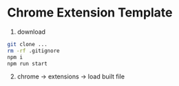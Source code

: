 # Chrome Extension Template

1. download

```sh
git clone ...
rm -rf .gitignore
npm i
npm run start
```

2. chrome -> extensions -> load built file
